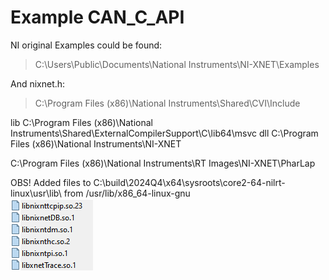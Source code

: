 # Example CAN_C_API

NI original Examples could be found:  
> C:\Users\Public\Documents\National Instruments\NI-XNET\Examples  

And nixnet.h:  
> C:\Program Files (x86)\National Instruments\Shared\CVI\Include  

lib
C:\Program Files (x86)\National Instruments\Shared\ExternalCompilerSupport\C\lib64\msvc
dll
C:\Program Files (x86)\National Instruments\NI-XNET

C:\Program Files (x86)\National Instruments\RT Images\NI-XNET\PharLap

OBS! Added files to C:\build\2024Q4\x64\sysroots\core2-64-nilrt-linux\usr\lib\ from /usr/lib/x86_64-linux-gnu  
![alt text](image.png)